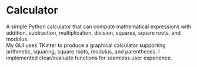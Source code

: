# Calculator
A simple Python calculator that can compute mathematical expressions with addition, subtraction, multiplication, division, squares, square roots, and modulus.  
My GUI uses TKinter to produce a graphical calculator supporting arithmetic, squaring, square roots, modulus, and parentheses.
I implemented clear/evaluate functions for seamless user experience.

